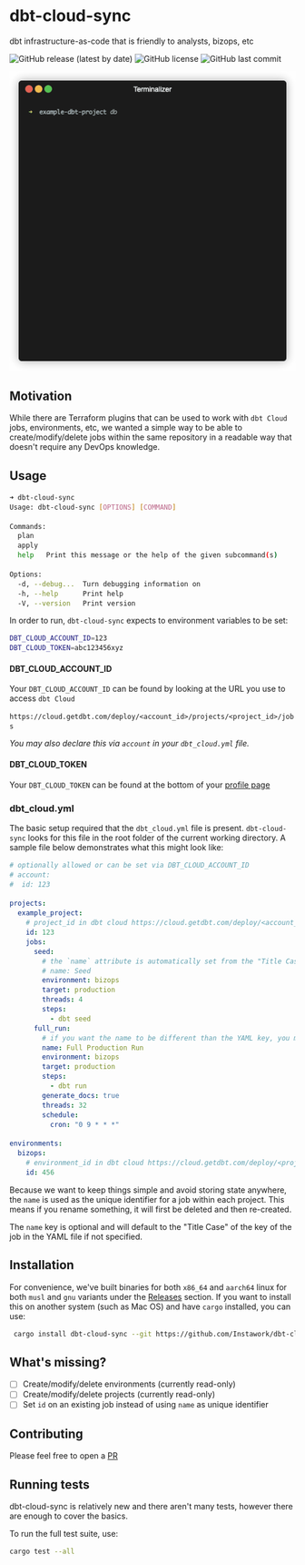 # dbt-cloud-sync

dbt infrastructure-as-code that is friendly to analysts, bizops, etc

![GitHub release (latest by date)](https://img.shields.io/github/v/release/Instawork/dbt-cloud-sync)
![GitHub license](https://img.shields.io/github/license/Instawork/dbt-cloud-sync)
![GitHub last commit](https://img.shields.io/github/last-commit/Instawork/dbt-cloud-sync)

<img src="assets/terminal-plan.gif" width="512"/>

## Motivation

While there are Terraform plugins that can be used to work with `dbt Cloud` jobs, environments, etc, we wanted a simple way to be able to create/modify/delete jobs within the same repository in a readable way that doesn't require any DevOps knowledge.

## Usage

```bash
➜ dbt-cloud-sync
Usage: dbt-cloud-sync [OPTIONS] [COMMAND]

Commands:
  plan
  apply
  help   Print this message or the help of the given subcommand(s)

Options:
  -d, --debug...  Turn debugging information on
  -h, --help      Print help
  -V, --version   Print version
```

In order to run, `dbt-cloud-sync` expects to environment variables to be set:

```bash
DBT_CLOUD_ACCOUNT_ID=123
DBT_CLOUD_TOKEN=abc123456xyz
```

#### DBT_CLOUD_ACCOUNT_ID

Your `DBT_CLOUD_ACCOUNT_ID` can be found by looking at the URL you use to access `dbt Cloud`

`https://cloud.getdbt.com/deploy/<account_id>/projects/<project_id>/jobs`

*You may also declare this via `account` in your `dbt_cloud.yml` file.*

#### DBT_CLOUD_TOKEN

Your `DBT_CLOUD_TOKEN` can be found at the bottom of your [profile page](https://cloud.getdbt.com/settings/profile)

### dbt_cloud.yml

The basic setup required that the `dbt_cloud.yml` file  is present. `dbt-cloud-sync` looks for this file in the root folder of the current working directory. A sample file below demonstrates what this might look like:

```yml
# optionally allowed or can be set via DBT_CLOUD_ACCOUNT_ID 
# account:
#  id: 123

projects:
  example_project:
    # project_id in dbt cloud https://cloud.getdbt.com/deploy/<account_id>/projects/<project_id>/jobs
    id: 123
    jobs:
      seed:
        # the `name` attribute is automatically set from the "Title Case" of the YAML key
        # name: Seed
        environment: bizops
        target: production
        threads: 4
        steps:
          - dbt seed
      full_run:
        # if you want the name to be different than the YAML key, you may set it manually
        name: Full Production Run
        environment: bizops
        target: production
        steps:
          - dbt run
        generate_docs: true
        threads: 32
        schedule:
          cron: "0 9 * * *"
      
environments:
  bizops:
    # environment_id in dbt cloud https://cloud.getdbt.com/deploy/<project_id>/projects/<project_id>/environments/<environment_id>
    id: 456
```

Because we want to keep things simple and avoid storing state anywhere, the `name` is used as the unique identifier for a job within each project. This means if you rename something, it will first be deleted and then re-created.

The `name` key is optional and will default to the "Title Case" of the key of the job in the YAML file if not specified.

## Installation

For convenience, we've built binaries for both `x86_64` and `aarch64` linux for both `musl` and `gnu` variants under the [Releases](https://github.com/Instawork/dbt-cloud-sync/releases) section. If you want to install this on another system (such as Mac OS) and have `cargo` installed, you can use:

```bash
 cargo install dbt-cloud-sync --git https://github.com/Instawork/dbt-cloud-sync.git
 ```

## What's missing?

- [ ] Create/modify/delete environments (currently read-only)
- [ ] Create/modify/delete projects (currently read-only)
- [ ] Set `id` on an existing job instead of using `name` as unique identifier

## Contributing

Please feel free to open a [PR](https://github.com/Instawork/dbt-cloud-sync/pulls)

## Running tests

dbt-cloud-sync is relatively new and there aren't many tests, however there are enough to cover the basics.

To run the full test suite, use:

```bash
cargo test --all
```
